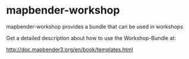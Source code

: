 mapbender-workshop
==================

mapbender-workshop provides a bundle that can be used in workshops 

Get a detailed description about how to use the Workshop-Bundle at:

http://doc.mapbender3.org/en/book/templates.html
